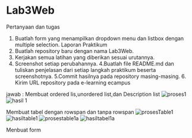 # Lab3Web
 Pertanyaan dan tugas
 1. Buatlah form yang menampilkan dropdown menu dan listbox dengan multiple selection.
 Laporan Praktikum 
 1. Buatlah repository baru dengan nama Lab3Web.
 2. Kerjakan semua latihan yang diberikan sesuai urutannya. 
 3. Screenshot setiap perubahannya. 
 4.Buatlah file README.md dan tuliskan penjelasan dari setiap langkah praktikum beserta screenshotnya. 
 5.Commit hasilnya pada repository masing-masing. 6. Kirim URL repository pada e-learning ecampus 

jawab :
Membuat ordered lis,unordered list,dan Description list
![proses1](https://user-images.githubusercontent.com/81373389/114141207-7cbfd900-993b-11eb-93fc-b5de87b33d05.JPG)
![hasil 1](https://user-images.githubusercontent.com/81373389/114141315-a1b44c00-993b-11eb-8acc-034eb777d43a.JPG)
			
Membuat tabel dengan rowspan dan tanpa rowspan
![prosesTable1](https://user-images.githubusercontent.com/81373389/114143433-59e2f400-993e-11eb-843c-1ec0fcb9d0f2.JPG)
![hasiltable1](https://user-images.githubusercontent.com/81373389/114143558-839c1b00-993e-11eb-9ae7-76aaa8f044f8.JPG)
![prosestable1a](https://user-images.githubusercontent.com/81373389/114143590-8a2a9280-993e-11eb-8189-d246e67edbf3.JPG)
![hasiltabel1a](https://user-images.githubusercontent.com/81373389/114143611-8eef4680-993e-11eb-981d-34a9e9daf5c5.JPG)

Menbuat form




